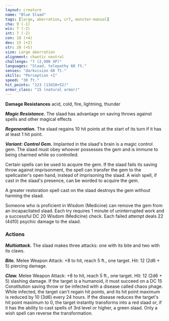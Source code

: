 ```yaml
---
layout: creature
name: "Blue Slaad"
tags: [large, aberration, cr7, monster-manual]
cha: 9 (-1)
wis: 7 (-2)
int: 7 (-2)
con: 18 (+4)
dex: 15 (+2)
str: 20 (+5)
size: Large aberration
alignment: chaotic neutral
challenge: "7 (2,900 XP)"
languages: "Slaad, telepathy 60 ft."
senses: "darkvision 60 ft."
skills: "Perception +1"
speed: "30 ft."
hit_points: "123 (13d10+52)"
armor_class: "15 (natural armor)"
---
```


**Damage Resistances** acid, cold, fire, lightning, thunder

***Magic Resistance.*** The slaad has advantage on saving throws against spells and other magical effects

***Regeneration.*** The slaad regains 10 hit points at the start of its turn if it has at least 1 hit point.

***Variant: Control Gem.*** Implanted in the slaad's brain is a magic control gem. The slaad must obey whoever possesses the gem and is immune to being charmed while so controlled.

Certain spells can be used to acquire the gem. If the slaad fails its saving throw against imprisonment, the spell can transfer the gem to the spellcaster's open hand, instead of imprisoning the slaad. A wish spell, if cast in the slaad's presence, can be worded to acquire the gem.

A greater restoration spell cast on the slaad destroys the gem without harming the slaad.

Someone who is proficient in Wisdom (Medicine) can remove the gem from an incapacitated slaad. Each try requires 1 minute of uninterrupted work and a successful DC 20 Wisdom (Medicine) check. Each failed attempt deals 22 (4d10) psychic damage to the slaad.

### Actions

***Multiattack.*** The slaad makes three attacks: one with its bite and two with its claws.

***Bite.*** Melee Weapon Attack: +8 to hit, reach 5 ft., one target. Hit: 12 (2d6 + 5) piercing damage.

***Claw.*** Melee Weapon Attack: +8 to hit, reach 5 ft., one target. Hit: 12 (2d6 + 5) slashing damage. If the target is a humanoid, it must succeed on a DC 15 Constitution saving throw or be infected with a disease called chaos phage. While infected, the target can't regain hit points, and its hit point maximum is reduced by 10 (3d6) every 24 hours. If the disease reduces the target's hit point maximum to 0, the target instantly transforms into a red slaad or, if it has the ability to cast spells of 3rd level or higher, a green slaad. Only a wish spell can reverse the transformation.
